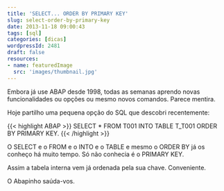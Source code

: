 ```yaml
---
title: 'SELECT... ORDER BY PRIMARY KEY'
slug: select-order-by-primary-key
date: 2013-11-18 09:00:43
tags: [sql]
categories: [dicas]
wordpressId: 2481
draft: false
resources:
- name: featuredImage
  src: 'images/thumbnail.jpg'
---
```

Embora já use ABAP desde 1998, todas as semanas aprendo novas funcionalidades ou opções ou mesmo novos comandos. Parece mentira.

Hoje partilho uma pequena opção do SQL que descobri recentemente:


{{< highlight ABAP >}}
SELECT * FROM T001
INTO TABLE T_T001
ORDER BY PRIMARY KEY.
{{< /highlight >}}

O SELECT e o FROM e o INTO e o TABLE e mesmo o ORDER BY já os conheço há muito tempo. Só não conhecia é o PRIMARY KEY.

Assim a tabela interna vem já ordenada pela sua chave. Conveniente.

O Abapinho saúda-vos.
